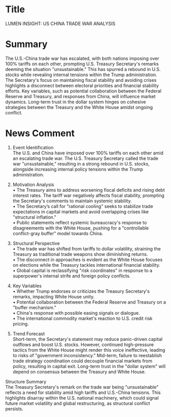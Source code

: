 # Title
LUMEN INSIGHT: US CHINA TRADE WAR ANALYSIS

# Summary
The U.S.-China trade war has escalated, with both nations imposing over 100% tariffs on each other, prompting U.S. Treasury Secretary's remarks deeming the situation "unsustainable." This has spurred a rebound in U.S. stocks while revealing internal tensions within the Trump administration. The Secretary's focus on maintaining fiscal stability and avoiding crises highlights a disconnect between electoral priorities and financial stability efforts. Key variables, such as potential collaboration between the Federal Reserve and Treasury, and responses from China, will influence market dynamics. Long-term trust in the dollar system hinges on cohesive strategies between the Treasury and the White House amidst ongoing conflict.

# News Comment
1. Event Identification  
The U.S. and China have imposed over 100% tariffs on each other amid an escalating trade war. The U.S. Treasury Secretary called the trade war "unsustainable," resulting in a strong rebound in U.S. stocks, alongside increasing internal policy tensions within the Trump administration.

2. Motivation Analysis  
• The Treasury aims to address worsening fiscal deficits and rising debt interest rates. The tariff war negatively affects fiscal stability, prompting the Secretary's comments to maintain systemic stability.  
• The Secretary’s call for "rational cooling" seeks to stabilize trade expectations in capital markets and avoid overlapping crises like "structural inflation."  
• Public statements reflect systemic bureaucracy's response to disagreements with the White House, pushing for a "controllable conflict-gray buffer" model towards China.

3. Structural Perspective  
• The trade war has shifted from tariffs to dollar volatility, straining the Treasury as traditional trade weapons show diminishing returns.  
• The disconnect in approaches is evident as the White House focuses on elections while the Treasury tackles international financial stability.  
• Global capital is reclassifying "risk coordinates" in response to a superpower's internal strife and foreign policy conflicts.

4. Key Variables  
• Whether Trump endorses or criticizes the Treasury Secretary's remarks, impacting White House unity.  
• Potential collaboration between the Federal Reserve and Treasury on a "buffer mechanism."  
• China's response with possible easing signals or dialogue.  
• The international commodity market's reaction to U.S. credit risk pricing.

5. Trend Forecast  
Short-term, the Secretary's statement may reduce panic-driven capital outflows and boost U.S. stocks. However, continued high-pressure tactics from the White House might render this voice ineffective, leading to risks of "government inconsistency." Mid-term, failure to reestablish trade strategy coordination could decouple financial markets from policy, resulting in capital exit. Long-term trust in the "dollar system" will depend on consensus between the Treasury and White House.

Structure Summary  
The Treasury Secretary's remark on the trade war being "unsustainable" reflects a need for stability amid high tariffs and U.S.-China tensions. This highlights disarray within the U.S. national machinery, which could signal future market volatility and global restructuring, as structural conflict persists.
